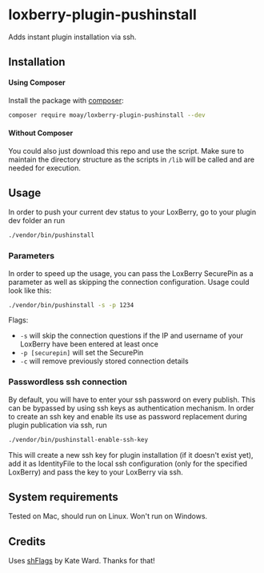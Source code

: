# loxberry-plugin-pushinstall

Adds instant plugin installation via ssh.

## Installation

#### Using Composer

Install the package with [composer](https://getcomposer.org/):

```bash
composer require moay/loxberry-plugin-pushinstall --dev
```

#### Without Composer

You could also just download this repo and use the script. Make sure to maintain the directory structure
as the scripts in `/lib` will be called and are needed for execution.

## Usage

In order to push your current dev status to your LoxBerry, go to your plugin dev folder an run

```bash
./vendor/bin/pushinstall
```

### Parameters

In order to speed up the usage, you can pass the LoxBerry SecurePin as a parameter as well as skipping
the connection configuration. Usage could look like this:

```bash
./vendor/bin/pushinstall -s -p 1234
```

Flags:

* `-s` will skip the connection questions if the IP and username of your LoxBerry have been entered at least once
* `-p [securepin]` will set the SecurePin
* `-c` will remove previously stored connection details


### Passwordless ssh connection

By default, you will have to enter your ssh password on every publish. This can be bypassed by using
ssh keys as authentication mechanism. In order to create an ssh key and enable its use as password
replacement during plugin publication via ssh, run

```bash
./vendor/bin/pushinstall-enable-ssh-key
```

This will create a new ssh key for plugin installation (if it doesn't exist yet), add it as IdentityFile to the local ssh configuration (only for 
the specified LoxBerry) and pass the key to your LoxBerry via ssh.

## System requirements

Tested on Mac, should run on Linux. Won't run on Windows.

## Credits

Uses [shFlags](https://github.com/kward/shflags) by Kate Ward. Thanks for that!
